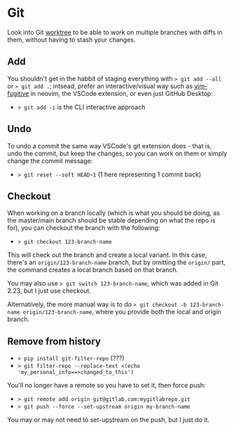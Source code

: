 # Git

Look into Git [worktree](https://www.youtube.com/watch?v=2uEqYw-N8uE) to be able to work on multiple branches with diffs in them, without having to stash your changes.



## Add
You shouldn't get in the habbit of staging everything with `> git add --all` or `> git add .`; intsead, prefer an interactive/visual way such as [vim-fugitive](https://github.com/tpope/vim-fugitive) in neovim, the VSCode extension, or even just GitHub Desktop:
- `> git add -i` is the CLI interactive approach



## Undo
To undo a commit the same way VSCode's git extension does - that is, undo the commit, but keep the changes, so you can work on them or simply change the commit message:
- `> git reset --soft HEAD~1` (1 here representing 1 commit back)



## Checkout
When working on a branch locally (which is what you should be doing, as the master/main branch should be stable depending on what the repo is for), you can checkout the branch with the following:
- `> git checkout 123-branch-name`

This will check out the branch and create a local variant. In this case, there's an `origin/123-branch-name` branch, but by omitting the `origin/` part, the command creates a local branch based on that branch.

You may also use `> git switch 123-branch-name`, which was added in Git 2.23, but I just use checkout.

Alternatively, the more manual way is to do `> git checkout -b 123-branch-name origin/123-branch-name`, where you provide both the local and origin branch.




## Remove from history
- `> pip install git-filter-repo` (???)
- `> git filter-repo --replace-text <(echo 'my_personal_info==>changed_to_this')`

You'll no longer have a remote so you have to set it, then force push:
- `> git remote add origin git@gitlab.com:mygitlabrepo.git`
- `> git push --force --set-upstream origin my-branch-name`

You may or may not need to set-upstream on the push, but I just do it.
